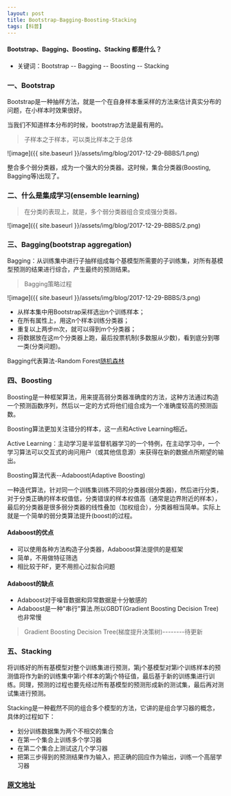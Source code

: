 ```yaml
---
layout: post
title: Bootstrap-Bagging-Boosting-Stacking
tags: [科普]
---
```

#### Bootstrap、Bagging、Boosting、Stacking 都是什么？

* 关键词：Bootstrap -- Bagging -- Boosting -- Stacking

### 一、Bootstrap

Bootstrap是一种抽样方法，就是一个在自身样本重采样的方法来估计真实分布的问题，在小样本时效果很好。

当我们不知道样本分布的时候，bootstrap方法是最有用的。

>子样本之于样本，可以类比样本之于总体

![image]({{ site.baseurl }}/assets/img/blog/2017-12-29-BBBS/1.png)

整合多个弱分类器，成为一个强大的分类器。这时候，集合分类器(Boosting, Bagging等)出现了。

### 二、什么是集成学习(ensemble learning)

>在分类的表现上，就是，多个弱分类器组合变成强分类器。

![image]({{ site.baseurl }}/assets/img/blog/2017-12-29-BBBS/2.png)

### 三、Bagging(bootstrap aggregation)

Bagging：从训练集中进行子抽样组成每个基模型所需要的子训练集，对所有基模型预测的结果进行综合，产生最终的预测结果。

>Bagging策略过程

![image]({{ site.baseurl }}/assets/img/blog/2017-12-29-BBBS/3.png)

* 从样本集中用Bootstrap采样选出n个训练样本；
* 在所有属性上，用这n个样本训练分类器；
* 重复以上两步m次，就可以得到m个分类器；
* 将数据放在这m个分类器上跑，最后投票机制(多数服从少数)，看到底分到哪一类(分类问题)。

Bagging代表算法-Random Forest[随机森林](https://s-top.github.io/2017/12/28/randomforest.html)

### 四、Boosting

Boosting是一种框架算法，用来提高弱分类器准确度的方法，这种方法通过构造一个预测函数序列，然后以一定的方式将他们组合成为一个准确度较高的预测函数。

Boosting算法更加关注错分的样本，这一点和Active Learning相近。

Active Learning：主动学习是半监督机器学习的一个特例，在主动学习中，一个学习算法可以交互式的询问用户（或其他信息源）来获得在新的数据点所期望的输出。

Boosting算法代表--Adaboost(Adaptive Boosting)

一种迭代算法，针对同一个训练集训练不同的分类器(弱分类器)，然后进行分类，对于分类正确的样本权值低，分类错误的样本权值高（通常是边界附近的样本），最后的分类器是很多弱分类器的线性叠加（加权组合），分类器相当简单。实际上就是一个简单的弱分类算法提升(boost)的过程。

#### Adaboost的优点

* 可以使用各种方法构造子分类器，Adaboost算法提供的是框架
* 简单，不用做特征筛选
* 相比较于RF，更不用担心过拟合问题

#### Adaboost的缺点

* Adaboost对于噪音数据和异常数据是十分敏感的
* Adaboost是一种"串行"算法.所以GBDT(Gradient Boosting Decision Tree)也非常慢

>Gradient Boosting Decision Tree(梯度提升决策树)--------待更新

### 五、Stacking

将训练好的所有基模型对整个训练集进行预测，第j个基模型对第i个训练样本的预测值将作为新的训练集中第i个样本的第j个特征值，最后基于新的训练集进行训练。同理，预测的过程也要先经过所有基模型的预测形成新的测试集，最后再对测试集进行预测。

Stacking是一种截然不同的组合多个模型的方法，它讲的是组合学习器的概念，具体的过程如下：

* 划分训练数据集为两个不相交的集合
* 在第一个集合上训练多个学习器
* 在第二个集合上测试这几个学习器
* 把第三步得到的预测结果作为输入，把正确的回应作为输出，训练一个高层学习器

### [原文地址](https://www.jianshu.com/p/708dff71df3a)







